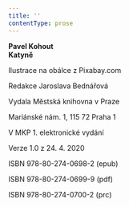 ```yaml
---
title: ''
contentType: prose
---
```


**Pavel Kohout  
Katyně**

  

Ilustrace na obálce z Pixabay.com

  

Redakce Jaroslava Bednářová

  

Vydala Městská knihovna v Praze

  

Mariánské nám. 1, 115 72 Praha 1

  

V MKP 1. elektronické vydání

  

Verze 1.0 z 24. 4. 2020

  

ISBN 978-80-274-0698-2 (epub)

  

ISBN 978-80-274-0699-9 (pdf)

  

ISBN 978-80-274-0700-2 (prc)
